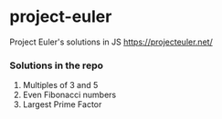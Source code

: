 # project-euler

Project Euler's solutions in JS https://projecteuler.net/

### Solutions in the repo

1. Multiples of 3 and 5
2. Even Fibonacci numbers
3. Largest Prime Factor
